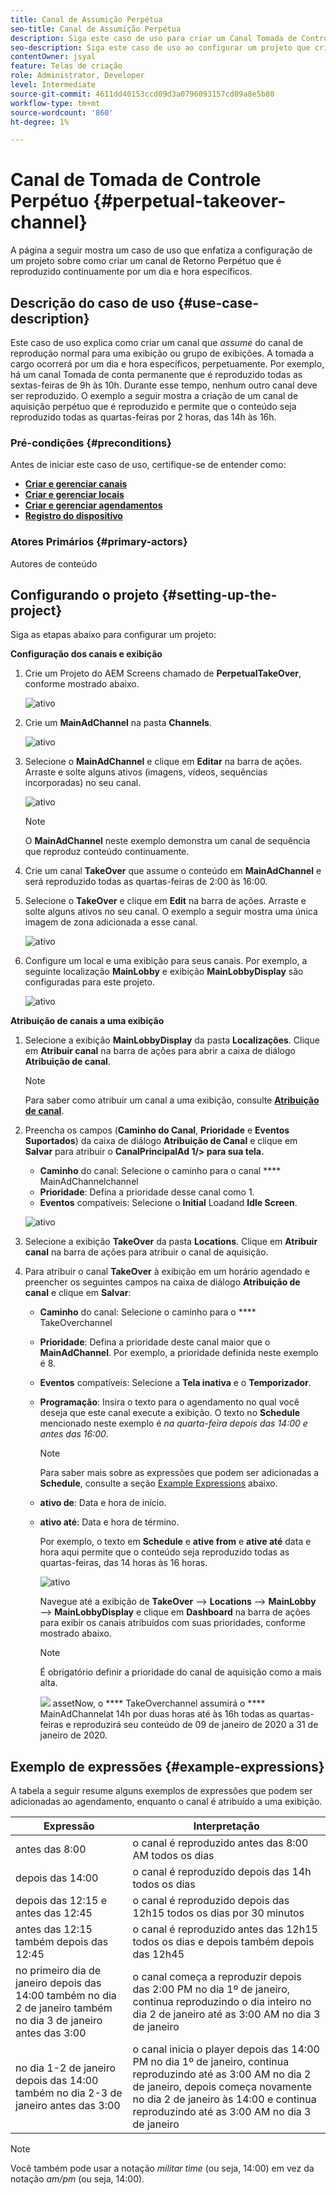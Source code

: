 ```yaml
---
title: Canal de Assumição Perpétua
seo-title: Canal de Assumição Perpétua
description: Siga este caso de uso para criar um Canal Tomada de Controle Perpétuo.
seo-description: Siga este caso de uso ao configurar um projeto que crie um canal de Retorno Perpétuo que será reproduzido por um dia e hora específicos continuamente.
contentOwner: jsyal
feature: Telas de criação
role: Administrator, Developer
level: Intermediate
source-git-commit: 4611dd40153ccd09d3a0796093157cd09a8e5b80
workflow-type: tm+mt
source-wordcount: '860'
ht-degree: 1%

---
```



# Canal de Tomada de Controle Perpétuo {#perpetual-takeover-channel}

A página a seguir mostra um caso de uso que enfatiza a configuração de um projeto sobre como criar um canal de Retorno Perpétuo que é reproduzido continuamente por um dia e hora específicos.

## Descrição do caso de uso {#use-case-description}

Este caso de uso explica como criar um canal que *assume* do canal de reprodução normal para uma exibição ou grupo de exibições. A tomada a cargo ocorrerá por um dia e hora específicos, perpetuamente.
Por exemplo, há um canal Tomada de conta permanente que é reproduzido todas as sextas-feiras de 9h às 10h. Durante esse tempo, nenhum outro canal deve ser reproduzido. O exemplo a seguir mostra a criação de um canal de aquisição perpétuo que é reproduzido e permite que o conteúdo seja reproduzido todas as quartas-feiras por 2 horas, das 14h às 16h.

### Pré-condições {#preconditions}

Antes de iniciar este caso de uso, certifique-se de entender como:

* **[Criar e gerenciar canais](managing-channels.md)**
* **[Criar e gerenciar locais](managing-locations.md)**
* **[Criar e gerenciar agendamentos](managing-schedules.md)**
* **[Registro do dispositivo](device-registration.md)**

### Atores Primários {#primary-actors}

Autores de conteúdo

## Configurando o projeto {#setting-up-the-project}

Siga as etapas abaixo para configurar um projeto:

**Configuração dos canais e exibição**

1. Crie um Projeto do AEM Screens chamado de **PerpetualTakeOver**, conforme mostrado abaixo.

   ![ativo](assets/p_usecase1.png)

1. Crie um **MainAdChannel** na pasta **Channels**.

   ![ativo](assets/p_usecase2.png)

1. Selecione o **MainAdChannel** e clique em **Editar** na barra de ações. Arraste e solte alguns ativos (imagens, vídeos, sequências incorporadas) no seu canal.

   ![ativo](assets/p_usecase3.png)


   >[!NOTE]
   >O **MainAdChannel** neste exemplo demonstra um canal de sequência que reproduz conteúdo continuamente.

1. Crie um canal **TakeOver** que assume o conteúdo em **MainAdChannel** e será reproduzido todas as quartas-feiras de 2:00 às 16:00.

1. Selecione o **TakeOver** e clique em **Edit** na barra de ações. Arraste e solte alguns ativos no seu canal. O exemplo a seguir mostra uma única imagem de zona adicionada a esse canal.

   ![ativo](assets/p_usecase4.png)

1. Configure um local e uma exibição para seus canais. Por exemplo, a seguinte localização **MainLobby** e exibição **MainLobbyDisplay** são configuradas para este projeto.

   ![ativo](assets/p_usecase5.png)

**Atribuição de canais a uma exibição**

1. Selecione a exibição **MainLobbyDisplay** da pasta **Localizações**. Clique em **Atribuir canal** na barra de ações para abrir a caixa de diálogo **Atribuição de canal**.

   >[!NOTE]
   >Para saber como atribuir um canal a uma exibição, consulte **[Atribuição de canal](channel-assignment.md)**.

1. Preencha os campos (**Caminho do Canal**, **Prioridade** e **Eventos Suportados**) da caixa de diálogo **Atribuição de Canal** e clique em **Salvar** para atribuir o **CanalPrincipalAd 1/> para sua tela.**

   * **Caminho** do canal: Selecione o caminho para o canal  **** MainAdChannelchannel
   * **Prioridade**: Defina a prioridade desse canal como 1.
   * **Eventos** compatíveis: Selecione o  **Initial** Loadand  **Idle Screen**.

   ![ativo](assets/p_usecase6.png)

1. Selecione a exibição **TakeOver** da pasta **Locations**. Clique em **Atribuir canal** na barra de ações para atribuir o canal de aquisição.

1. Para atribuir o canal **TakeOver** à exibição em um horário agendado e preencher os seguintes campos na caixa de diálogo **Atribuição de canal** e clique em **Salvar**:

   * **Caminho** do canal: Selecione o caminho para o  **** TakeOverchannel
   * **Prioridade**: Defina a prioridade deste canal maior que o  **MainAdChannel**. Por exemplo, a prioridade definida neste exemplo é 8.
   * **Eventos** compatíveis: Selecione a  **Tela inativa** e o  **Temporizador**.
   * **Programação**: Insira o texto para o agendamento no qual você deseja que este canal execute a exibição. O texto no **Schedule** mencionado neste exemplo é *na quarta-feira depois das 14:00 e antes das 16:00*.

      >[!NOTE]
      >Para saber mais sobre as expressões que podem ser adicionadas a **Schedule**, consulte a seção [Example Expressions](#example-expressions) abaixo.
   * **ativo de**: Data e hora de início.
   * **ativo até**: Data e hora de término.

      Por exemplo, o texto em **Schedule** e **ative from** e **ative até** data e hora aqui permite que o conteúdo seja reproduzido todas as quartas-feiras, das 14 horas às 16 horas.


      ![ativo](assets/p_usecase7.png)

      Navegue até a exibição de **TakeOver** —> **Locations** —> **MainLobby** —> **MainLobbyDisplay** e clique em **Dashboard** na barra de ações para exibir os canais atribuídos com suas prioridades, conforme mostrado abaixo.

      >[!NOTE]
      >É obrigatório definir a prioridade do canal de aquisição como a mais alta.

      ![](assets/p_usecase8.png)
assetNow, o  **** TakeOverchannel assumirá o  **** MainAdChannelat 14h por duas horas até às 16h todas as quartas-feiras e reproduzirá seu conteúdo de 09 de janeiro de 2020 a 31 de janeiro de 2020.

## Exemplo de expressões {#example-expressions}

A tabela a seguir resume alguns exemplos de expressões que podem ser adicionadas ao agendamento, enquanto o canal é atribuído a uma exibição.

| **Expressão** | **Interpretação** |
|---|---|
| antes das 8:00 | o canal é reproduzido antes das 8:00 AM todos os dias |
| depois das 14:00 | o canal é reproduzido depois das 14h todos os dias |
| depois das 12:15 e antes das 12:45 | o canal é reproduzido depois das 12h15 todos os dias por 30 minutos |
| antes das 12:15 também depois das 12:45 | o canal é reproduzido antes das 12h15 todos os dias e depois também depois das 12h45 |
| no primeiro dia de janeiro depois das 14:00 também no dia 2 de janeiro também no dia 3 de janeiro antes das 3:00 | o canal começa a reproduzir depois das 2:00 PM no dia 1º de janeiro, continua reproduzindo o dia inteiro no dia 2 de janeiro até as 3:00 AM no dia 3 de janeiro |
| no dia 1-2 de janeiro depois das 14:00 também no dia 2-3 de janeiro antes das 3:00 | o canal inicia o player depois das 14:00 PM no dia 1º de janeiro, continua reproduzindo até as 3:00 AM no dia 2 de janeiro, depois começa novamente no dia 2 de janeiro às 14:00 e continua reproduzindo até as 3:00 AM no dia 3 de janeiro |

>[!NOTE]
>
>Você também pode usar a notação _militar time_ (ou seja, 14:00) em vez da notação *am/pm* (ou seja, 14:00).
